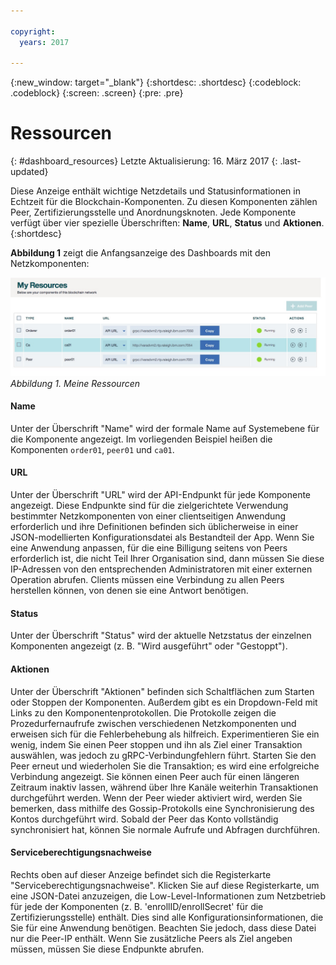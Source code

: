 ```yaml
---

copyright:
  years: 2017

---
```


{:new_window: target="_blank"}
{:shortdesc: .shortdesc}
{:codeblock: .codeblock}
{:screen: .screen}
{:pre: .pre}

# Ressourcen
{: #dashboard_resources}
Letzte Aktualisierung: 16. März 2017
{: .last-updated}

Diese Anzeige enthält wichtige Netzdetails und Statusinformationen in Echtzeit für die Blockchain-Komponenten. Zu diesen Komponenten zählen Peer, Zertifizierungsstelle und Anordnungsknoten. Jede Komponente verfügt über vier spezielle Überschriften: **Name**, **URL**, **Status** und **Aktionen**.
{:shortdesc}

**Abbildung 1** zeigt die Anfangsanzeige des Dashboards mit den Netzkomponenten:

![Blockchain-Netz](images/myresources.png "Meine Ressourcen")
*Abbildung 1. Meine Ressourcen*

#### Name

Unter der Überschrift "Name" wird der formale Name auf Systemebene für die Komponente angezeigt. Im vorliegenden Beispiel heißen die Komponenten `order01`, `peer01` und `ca01`.  

#### URL

Unter der Überschrift "URL" wird der API-Endpunkt für jede Komponente angezeigt. Diese Endpunkte sind für die zielgerichtete Verwendung bestimmter Netzkomponenten von einer clientseitigen Anwendung erforderlich und ihre Definitionen befinden sich üblicherweise in einer JSON-modellierten Konfigurationsdatei als Bestandteil der App. Wenn Sie eine Anwendung anpassen, für die eine Billigung seitens von Peers erforderlich ist, die nicht Teil Ihrer Organisation sind, dann müssen Sie diese IP-Adressen von den entsprechenden Administratoren mit einer externen Operation abrufen. Clients müssen eine Verbindung zu allen Peers herstellen können, von denen sie eine Antwort benötigen.

#### Status

Unter der Überschrift "Status" wird der aktuelle Netzstatus der einzelnen Komponenten angezeigt (z. B. "Wird ausgeführt" oder "Gestoppt").

#### Aktionen

Unter der Überschrift "Aktionen" befinden sich Schaltflächen zum Starten oder Stoppen der Komponenten. Außerdem gibt es ein Dropdown-Feld mit Links zu den Komponentenprotokollen. Die Protokolle zeigen die Prozedurfernaufrufe zwischen verschiedenen Netzkomponenten und erweisen sich für die Fehlerbehebung als hilfreich. Experimentieren Sie ein wenig, indem Sie einen Peer stoppen und ihn als Ziel einer Transaktion auswählen, was jedoch zu gRPC-Verbindungfehlern führt. Starten Sie den Peer erneut und wiederholen Sie die Transaktion; es wird eine erfolgreiche Verbindung angezeigt. Sie können einen Peer auch für einen längeren Zeitraum inaktiv lassen, während über Ihre Kanäle weiterhin Transaktionen durchgeführt werden. Wenn der Peer wieder aktiviert wird, werden Sie bemerken, dass mithilfe des Gossip-Protokolls eine Synchronisierung des Kontos durchgeführt wird. Sobald der Peer das Konto vollständig synchronisiert hat, können Sie normale Aufrufe und Abfragen durchführen.  

#### Serviceberechtigungsnachweise

Rechts oben auf dieser Anzeige befindet sich die Registerkarte "Serviceberechtigungsnachweise". Klicken Sie auf diese Registerkarte, um eine JSON-Datei anzuzeigen, die Low-Level-Informationen zum Netzbetrieb für jede der Komponenten (z. B. 'enrollID/enrollSecret' für die Zertifizierungsstelle) enthält. Dies sind alle Konfigurationsinformationen, die Sie für eine Anwendung benötigen. Beachten Sie jedoch, dass diese Datei nur die Peer-IP enthält. Wenn Sie zusätzliche Peers als Ziel angeben müssen, müssen Sie diese Endpunkte abrufen.   
